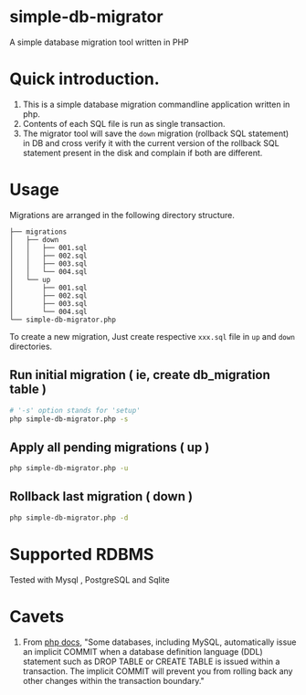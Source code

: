 # simple-db-migrator
A simple database migration tool written in PHP

# Quick introduction.

1. This is a simple database migration commandline application written in php.
2. Contents of each SQL file is run as single transaction.
3. The migrator tool will save the `down` migration (rollback SQL statement) in DB and cross verify it with the current version of the rollback SQL statement present in the disk and complain if both are different. 

# Usage

Migrations are arranged in the following directory structure.
```
├── migrations
│   ├── down
│   │   ├── 001.sql
│   │   ├── 002.sql
│   │   ├── 003.sql
│   │   └── 004.sql
│   └── up
│       ├── 001.sql
│       ├── 002.sql
│       ├── 003.sql
│       └── 004.sql
└── simple-db-migrator.php

```

To create a new migration, Just create respective `xxx.sql` file in `up` and `down` directories.

## Run initial migration ( ie, create db_migration table )
```bash
# '-s' option stands for 'setup'
php simple-db-migrator.php -s
```

## Apply all pending migrations ( up )
```bash
php simple-db-migrator.php -u
```

## Rollback last migration ( down )
```bash
php simple-db-migrator.php -d
```

# Supported RDBMS
Tested with Mysql , PostgreSQL and Sqlite

# Cavets

1. From [php docs](https://www.php.net/manual/en/pdo.begintransaction.php),  "Some databases, including MySQL, automatically issue an implicit COMMIT when a database definition language (DDL) statement such as DROP TABLE or CREATE TABLE is issued within a transaction. The implicit COMMIT will prevent you from rolling back any other changes within the transaction boundary."